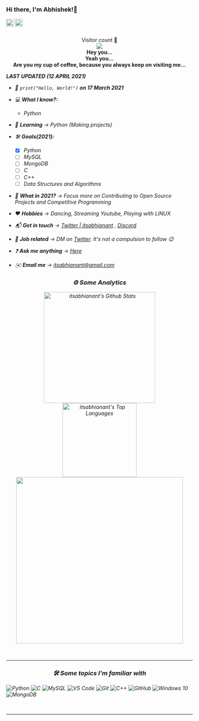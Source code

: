 ### Hi there, I'm Abhishek!👋

<a href="https://twitter.com/itsabhianant">
  <img align="left" alt="Abhishek Anant Singh | Twitter" width="21px" src="https://raw.githubusercontent.com/anuraghazra/anuraghazra/master/assets/twitter.svg" />
<a href="https://discord.com/channels/827242340661592146/827242343601274892">
  <img align="left" alt="Abhishek Anant Singh | Discord" width="21px" src="https://www.vectorlogo.zone/logos/discordapp/discordapp-icon.svg" />
</a>

<br />
<br />

<p align="center"> 
  Visitor count 👀<br>
  <img src="https://profile-counter.glitch.me/itsabhianant/count.svg" /><br>
  
  <b>
  Hey you...<br>
  Yeah you...<br>
  Are you my cup of coffee, because you always keep on visiting me...</b>
  <i>
</p>

***LAST UPDATED (12 APRIL 2021)***

- 🍰 ```
      print("Hello, World!")
      ```
      **on 17 March 2021**
      
- 💻 **What I know?:**
   - *Python*
   
- 🎒 **Learning** -> *Python* (Making projects)
- 🛠️ **Goals(2021):** 

   - [x] *Python*
   - [ ] *MySQL*
   - [ ] *MongoDB*
   - [ ] *C*
   - [ ] *C++*
   - [ ] *Data Structures and Algorithms*
              
- 🔭 **What in 2021?** -> Focus more on *Contributing to Open Source Projects* and *Competitive Programming*
- ❤️ **Hobbies** -> *Dancing*, *Streaming Youtube*, *Playing with LINUX*
- 📬 **Get in touch** -> [Twitter | itsabhianant](https://twitter.com/itsabhianant) , [Discord](https://discord.com/channels/827242340661592146/827242343601274892)
- 💼 **Job related** -> DM on [Twitter](https://twitter.com/itsabhianant). It's not a compulsion to follow 😉
- ❓  **Ask me anything** -> [Here](https://github.com/itsabhianant/itsabhianant/discussions/categories/q-a)
- ✉️ **Email me** -> itsabhianant@gmail.com

<h3 align="center">⚙️  Some Analytics</h3>

<p align="center">
<img src="https://github-readme-stats.vercel.app/api?username=itsabhianant&include_all_commits=true&count_private=true&show_icons=true&line_height=33&theme=cobalt" alt="itsabhianant's Github Stats" height="300"/><br>
<img src="https://github-readme-stats.vercel.app/api/top-langs/?username=itsabhianant&layout=compact&count_private=true&langs_count=8&hide=jupyter%20notebook&theme=cobalt" alt="itsabhianant's Top Languages" height="200"/>
<img src="https://wakatime.com/share/@itsabhianant/d6fdca98-f1ee-49e3-a208-19aea4c55dfa.svg?&theme=radical" height ="450">

  

</p>



<br>
<hr>

<h3 align="center">🛠 Some topics I'm familiar with</h3>


<div style="max-width:68rem;">

![Python](https://www.vectorlogo.zone/logos/python/python-horizontal.svg)
![C](https://img.shields.io/badge/c%20-%2300599C.svg?&style=for-the-badge&logo=c&logoColor=white)
![MySQL](https://www.vectorlogo.zone/logos/mysql/mysql-horizontal.svg)
![VS Code](https://img.shields.io/badge/-VS%20Code-007ACC?style=for-the-badge&logo=visual-studio-code&logoColor=ffffff)
![Git](https://www.vectorlogo.zone/logos/git-scm/git-scm-ar21.svg)
![C++](https://img.shields.io/badge/c++%20-%2300599C.svg?&style=for-the-badge&logo=c%2B%2B&ogoColor=white)
![GitHub](https://www.vectorlogo.zone/logos/github/github-ar21.svg)
![Windows 10](https://img.shields.io/badge/Windows-0078D6?style=for-the-badge&logo=windows&logoColor=white)
![MongoDB](https://www.vectorlogo.zone/logos/mongodb/mongodb-ar21.svg)

</div>

<br>

<hr>

